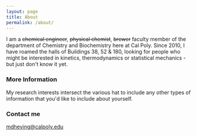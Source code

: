 ```yaml
---
layout: page
title: About
permalink: /about/
---
```


I am a ~~chemical engineer~~, ~~physical chemist~~, ~~brewer~~ faculty member of the department of Chemistry and Biochemistry here at Cal Poly.  Since 2010, I have roamed the halls of Buildings 38, 52 & 180, looking for people who might be interested in kinetics, thermodynamics or statistical mechanics - but just don't know it yet.

### More Information

My research interests intersect the various hat to include any other types of information that you'd like to include about yourself.

### Contact me

[mdheying@calpoly.edu](mailto:mdheying@calpoly.edu)
